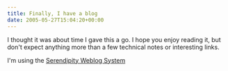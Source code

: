```yaml
---
title: Finally, I have a blog
date: 2005-05-27T15:04:20+00:00
---
```

I thought it was about time I gave this a go. I hope you enjoy reading it, but don't expect anything more than a few technical notes or interesting links.

I'm using the [Serendipity Weblog System](http://www.s9y.org/)